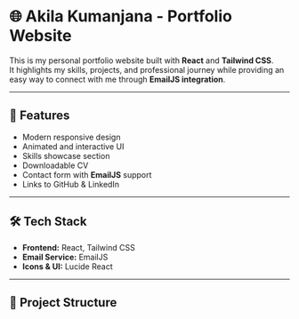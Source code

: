 # 🌐 Akila Kumanjana - Portfolio Website

This is my personal portfolio website built with **React** and **Tailwind CSS**.  
It highlights my skills, projects, and professional journey while providing an easy way to connect with me through **EmailJS integration**.

---

## 🚀 Features
- Modern responsive design  
- Animated and interactive UI  
- Skills showcase section  
- Downloadable CV  
- Contact form with **EmailJS** support  
- Links to GitHub & LinkedIn  

---

## 🛠️ Tech Stack
- **Frontend:** React, Tailwind CSS  
- **Email Service:** EmailJS  
- **Icons & UI:** Lucide React  

---

## 📂 Project Structure

